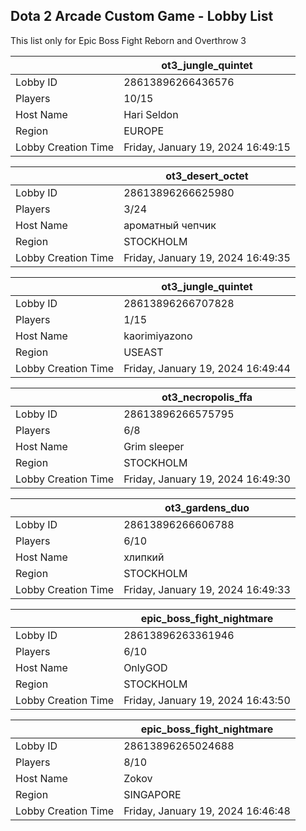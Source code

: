 ## Dota 2 Arcade Custom Game - Lobby List

This list only for Epic Boss Fight Reborn and Overthrow 3

|  | ot3_jungle_quintet |
| ------ | ------ |
| Lobby ID | 28613896266436576 |
| Players | 10/15 |
| Host Name | Hari Seldon |
| Region | EUROPE |
| Lobby Creation Time | Friday, January 19, 2024 16:49:15 |


|  | ot3_desert_octet |
| ------ | ------ |
| Lobby ID | 28613896266625980 |
| Players | 3/24 |
| Host Name | ароматный чепчик |
| Region | STOCKHOLM |
| Lobby Creation Time | Friday, January 19, 2024 16:49:35 |


|  | ot3_jungle_quintet |
| ------ | ------ |
| Lobby ID | 28613896266707828 |
| Players | 1/15 |
| Host Name | kaorimiyazono |
| Region | USEAST |
| Lobby Creation Time | Friday, January 19, 2024 16:49:44 |


|  | ot3_necropolis_ffa |
| ------ | ------ |
| Lobby ID | 28613896266575795 |
| Players | 6/8 |
| Host Name | Grim sleeper |
| Region | STOCKHOLM |
| Lobby Creation Time | Friday, January 19, 2024 16:49:30 |


|  | ot3_gardens_duo |
| ------ | ------ |
| Lobby ID | 28613896266606788 |
| Players | 6/10 |
| Host Name | хлипкий |
| Region | STOCKHOLM |
| Lobby Creation Time | Friday, January 19, 2024 16:49:33 |


|  | epic_boss_fight_nightmare |
| ------ | ------ |
| Lobby ID | 28613896263361946 |
| Players | 6/10 |
| Host Name | OnlyGOD |
| Region | STOCKHOLM |
| Lobby Creation Time | Friday, January 19, 2024 16:43:50 |


|  | epic_boss_fight_nightmare |
| ------ | ------ |
| Lobby ID | 28613896265024688 |
| Players | 8/10 |
| Host Name | Zokov |
| Region | SINGAPORE |
| Lobby Creation Time | Friday, January 19, 2024 16:46:48 |



